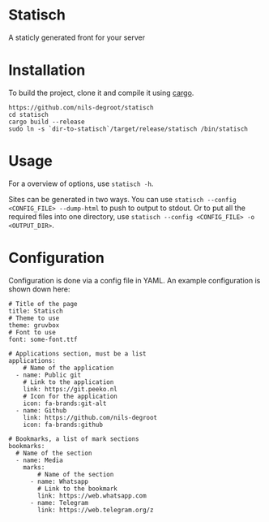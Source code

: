 # Statisch

A staticly generated front for your server

# Installation

To build the project, clone it and compile it using
[cargo](https://doc.rust-lang.org/cargo/).

```
https://github.com/nils-degroot/statisch
cd statisch
cargo build --release
sudo ln -s `dir-to-statisch`/target/release/statisch /bin/statisch
```

# Usage

For a overview of options, use `statisch -h`.

Sites can be generated in two ways. You can use 
`statisch --config <CONFIG_FILE> --dump-html` to push to output to stdout. Or
to put all the required files into one directory, use 
`statisch --config <CONFIG_FILE> -o <OUTPUT_DIR>`.

# Configuration

Configuration is done via a config file in YAML. An example configuration is
shown down here:

```
# Title of the page
title: Statisch
# Theme to use
theme: gruvbox
# Font to use
font: some-font.ttf

# Applications section, must be a list
applications:
    # Name of the application
  - name: Public git
    # Link to the application
    link: https://git.peeko.nl
    # Icon for the application
    icon: fa-brands:git-alt
  - name: Github
    link: https://github.com/nils-degroot
    icon: fa-brands:github

# Bookmarks, a list of mark sections
bookmarks:
  # Name of the section
  - name: Media
    marks:
        # Name of the section
      - name: Whatsapp
        # Link to the bookmark
        link: https://web.whatsapp.com
      - name: Telegram
        link: https://web.telegram.org/z
```
